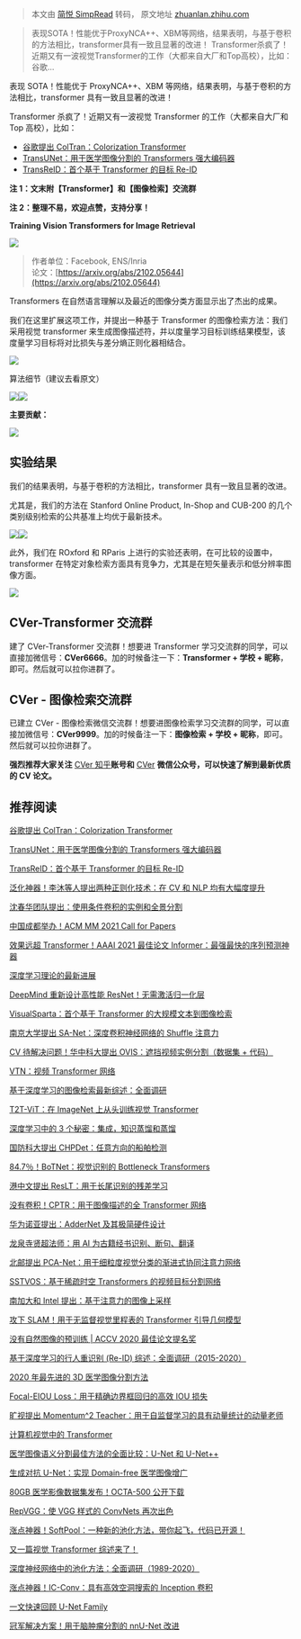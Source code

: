 > 本文由 [简悦 SimpRead](http://ksria.com/simpread/) 转码， 原文地址 [zhuanlan.zhihu.com](https://zhuanlan.zhihu.com/p/350552901)

> 表现SOTA！性能优于ProxyNCA++、XBM等网络，结果表明，与基于卷积的方法相比，transformer具有一致且显著的改进！ Transformer杀疯了！近期又有一波视觉Transformer的工作（大都来自大厂和Top高校），比如： 谷歌…

表现 SOTA！性能优于 ProxyNCA++、XBM 等网络，结果表明，与基于卷积的方法相比，transformer 具有一致且显著的改进！

Transformer 杀疯了！近期又有一波视觉 Transformer 的工作（大都来自大厂和 Top 高校），比如：

*   [谷歌提出 ColTran：Colorization Transformer](https://zhuanlan.zhihu.com/p/350384121)
*   [TransUNet：用于医学图像分割的 Transformers 强大编码器](https://zhuanlan.zhihu.com/p/350271375)
*   [TransReID：首个基于 Transformer 的目标 Re-ID](https://zhuanlan.zhihu.com/p/350203995)

**注 1：文末附【Transformer】和【图像检索】交流群**

**注 2：整理不易，欢迎点赞，支持分享！**

**Training Vision Transformers for Image Retrieval**

![](https://pic2.zhimg.com/v2-d6278699d5c87a0d669d88b9d9732595_r.jpg)

> 作者单位：Facebook, ENS/Inria  
> 论文：[https://arxiv.org/abs/2102.05644](https://arxiv.org/abs/2102.05644)

Transformers 在自然语言理解以及最近的图像分类方面显示出了杰出的成果。

我们在这里扩展这项工作，并提出一种基于 Transformer 的图像检索方法：我们采用视觉 transformer 来生成图像描述符，并以度量学习目标训练结果模型，该度量学习目标将对比损失与差分熵正则化器相结合。

![](https://pic2.zhimg.com/v2-a4cbf452eb2049ee48631c4eea328275_r.jpg)

算法细节（建议去看原文）

![](https://pic4.zhimg.com/v2-10217cec0c3c714dd1898ead84409943_r.jpg)![](https://pic1.zhimg.com/v2-edeb15c079cb4e0e3b3f200680b714a4_r.jpg)

**主要贡献：**

![](https://pic3.zhimg.com/v2-d13e06e741cf2f064b919fa5f319455a_r.jpg)

实验结果
----

我们的结果表明，与基于卷积的方法相比，transformer 具有一致且显著的改进。

尤其是，我们的方法在 Stanford Online Product, In-Shop and CUB-200 的几个类别级别检索的公共基准上均优于最新技术。

![](https://pic3.zhimg.com/v2-bb4a9423f9aa6136b63b7188e6cdc5e2_r.jpg)![](https://pic4.zhimg.com/v2-1fa21216f467558b91fc881e7ab9308b_r.jpg)

此外，我们在 ROxford 和 RParis 上进行的实验还表明，在可比较的设置中，transformer 在特定对象检索方面具有竞争力，尤其是在短矢量表示和低分辨率图像方面。

![](https://pic1.zhimg.com/v2-0c5ab9b2e42d55a7ebbf66c760a0a3e0_r.jpg)

CVer-Transformer 交流群
--------------------

建了 CVer-Transformer 交流群！想要进 Transformer 学习交流群的同学，可以直接加微信号：**CVer6666**。加的时候备注一下：**Transformer + 学校 + 昵称**，即可。然后就可以拉你进群了。

CVer - 图像检索交流群
--------------

已建立 CVer - 图像检索微信交流群！想要进图像检索学习交流群的同学，可以直接加微信号：**CVer9999**。加的时候备注一下：**图像检索 + 学校 + 昵称**，即可。然后就可以拉你进群了。

**强烈推荐大家关注** [CVer 知乎](https://www.zhihu.com/people/cver-38)**账号和** [CVer](https://mp.weixin.qq.com/s/moRNkCaBDtYZgXwaZDXBwA) **微信公众号，可以快速了解到最新优质的 CV 论文。**

推荐阅读
----

[谷歌提出 ColTran：Colorization Transformer](https://zhuanlan.zhihu.com/p/350384121)

[TransUNet：用于医学图像分割的 Transformers 强大编码器](https://zhuanlan.zhihu.com/p/350271375)

[TransReID：首个基于 Transformer 的目标 Re-ID](https://zhuanlan.zhihu.com/p/350203995)

[泛化神器！李沐等人提出两种正则化技术：在 CV 和 NLP 均有大幅度提升](https://zhuanlan.zhihu.com/p/350067666)

[沈春华团队提出：使用条件卷积的实例和全景分割](https://zhuanlan.zhihu.com/p/349995990)

[中国成都举办！ACM MM 2021 Call for Papers](https://zhuanlan.zhihu.com/p/349901149)

[效果远超 Transformer！AAAI 2021 最佳论文 Informer：最强最快的序列预测神器](https://zhuanlan.zhihu.com/p/349800169)

[深度学习理论的最新进展](https://zhuanlan.zhihu.com/p/349733790)

[DeepMind 重新设计高性能 ResNet！无需激活归一化层](https://zhuanlan.zhihu.com/p/349575099)

[VisualSparta：首个基于 Transformer 的大规模文本到图像检索](https://zhuanlan.zhihu.com/p/349369775)

[南京大学提出 SA-Net：深度卷积神经网络的 Shuffle 注意力](https://zhuanlan.zhihu.com/p/349122099)

[CV 待解决问题！华中科大提出 OVIS：遮挡视频实例分割（数据集 + 代码）](https://zhuanlan.zhihu.com/p/349018018)

[VTN：视频 Transformer 网络](https://zhuanlan.zhihu.com/p/348849616)

[基于深度学习的图像检索最新综述：全面调研](https://zhuanlan.zhihu.com/p/348222902)

[T2T-ViT：在 ImageNet 上从头训练视觉 Transformer](https://zhuanlan.zhihu.com/p/348055832)

[深度学习中的 3 个秘密：集成，知识蒸馏和蒸馏](https://zhuanlan.zhihu.com/p/348006186)

[国防科大提出 CHPDet：任意方向的船舶检测](https://zhuanlan.zhihu.com/p/347858976)

[84.7％！BoTNet：视觉识别的 Bottleneck Transformers](https://zhuanlan.zhihu.com/p/347602463)

[港中文提出 ResLT：用于长尾识别的残差学习](https://zhuanlan.zhihu.com/p/347545960)

[没有卷积！CPTR：用于图像描述的全 Transformer 网络](https://zhuanlan.zhihu.com/p/347510279)

[华为诺亚提出：AdderNet 及其极简硬件设计](https://zhuanlan.zhihu.com/p/347270442)

[龙泉寺贤超法师：用 AI 为古籍经书识别、断句、翻译](https://zhuanlan.zhihu.com/p/347237973)

[北邮提出 PCA-Net：用于细粒度视觉分类的渐进式协同注意力网络](https://zhuanlan.zhihu.com/p/347001395)

[SSTVOS：基于稀疏时空 Transformers 的视频目标分割网络](https://zhuanlan.zhihu.com/p/346827146)

[南加大和 Intel 提出：基于注意力的图像上采样](https://zhuanlan.zhihu.com/p/346708849)

[攻下 SLAM！用于无监督视觉里程表的 Transformer 引导几何模型](https://zhuanlan.zhihu.com/p/346545778)

[没有自然图像的预训练 | ACCV 2020 最佳论文提名奖](https://zhuanlan.zhihu.com/p/346488531)

[基于深度学习的行人重识别 (Re-ID) 综述：全面调研（2015-2020）](https://zhuanlan.zhihu.com/p/346361954)

[2020 年最先进的 3D 医学图像分割方法](https://zhuanlan.zhihu.com/p/346246175)

[Focal-EIOU Loss：用于精确边界框回归的高效 IOU 损失](https://zhuanlan.zhihu.com/p/346006319)

[旷视提出 Momentum^2 Teacher：用于自监督学习的具有动量统计的动量老师](https://zhuanlan.zhihu.com/p/345762425)

[计算机视觉中的 Transformer](https://zhuanlan.zhihu.com/p/345557138)

[医学图像语义分割最佳方法的全面比较：U-Net 和 U-Net++](https://zhuanlan.zhihu.com/p/344658591)

[生成对抗 U-Net：实现 Domain-free 医学图像增广](https://zhuanlan.zhihu.com/p/344479363)

[80GB 医学影像数据集发布！OCTA-500 公开下载](https://zhuanlan.zhihu.com/p/344381755)

[RepVGG：使 VGG 样式的 ConvNets 再次出色](https://zhuanlan.zhihu.com/p/343660471)

[涨点神器！SoftPool：一种新的池化方法，带你起飞，代码已开源！](https://zhuanlan.zhihu.com/p/343481363)

[又一篇视觉 Transformer 综述来了！](https://zhuanlan.zhihu.com/p/341995737)

[深度神经网络中的池化方法：全面调研（1989-2020）](https://zhuanlan.zhihu.com/p/341820742)

[涨点神器！IC-Conv：具有高效空洞搜索的 Inception 卷积](https://zhuanlan.zhihu.com/p/340482046)

[一文快速回顾 U-Net Family](https://zhuanlan.zhihu.com/p/339934172)

[冠军解决方案！用于脑肿瘤分割的 nnU-Net 改进](https://zhuanlan.zhihu.com/p/325932805)
